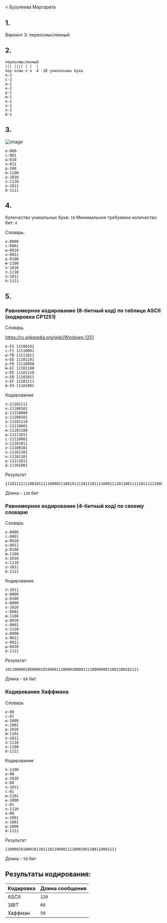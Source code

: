 #
< Бузулеева Маргарита
## 1.
Вариант 3: переосмысленный
## 2.
```
переосмысленный
||| |||| | |  |
пер осмы л н  й -10 уникальных букв
е-3
с-2
ы-2
н-2
р-1
м-1
о-1
л-1
п-1
й-1
```
## 3.

![image](https://github.com/user-attachments/assets/2bc3ac87-a96b-4700-9cba-123d54aa97c7)
```
е-000
с-001
ы-010
н-011
р-100
м-1100
о-1010
л-1110
п-1011
й-1111
```

## 4.
Количество уникальных букв: `10`
Минимальное требуемое количество бит: `4`

Словарь:
```
е-0000
с-0001
ы-0010
н-0011
р-0100
м-1100
о-1010
л-1110
п-1011
й-1111
```

## 5.

### Равномерное кодирование (8-битный код) по таблице ASCII (кодировка CP1251)
Словарь

https://ru.wikipedia.org/wiki/Windows-1251
```
е-E5 11100101
с-F1 11110001
ы-FB 11111011
н-ED 11101101
р-F0 11110000
м-EC 11101100
о-EE 11101110
л-EB 11101011
п-EF 11101111
й-E9 11101001
```

Кодирование
```
п-11101111
е-11100101
р-11110000
е-11100101
о-11101110
с-11110001
м-11101100
ы-11111011
с-11110001
л-11101011
е-11100101
н-11101101
н-11101101
ы-11111011
й-11101001
```

Результат
```
111011111110010111110000111001011110111011110001111011001111101111110001111010111110010111101101111011011111101111101001
```
Длина - `120` бит

### Равномерное кодирование (4-битный код) по своему словарю
Словарь
```
е-0000
с-0001
ы-0010
н-0011
р-0100
м-1100
о-1010
л-1110
п-1011
й-1111
```

Кодирование
```
п-1011
е-0000
р-0100
е-0000
о-1010
с-0001
м-1100
ы-0010
с-0001
л-1110
е-0000
н-0011
н-0011
ы-0010
й-1111
```

 Результат
```
101100000100000010100001110000100001111000000011001100101111
```
Длина - `60` бит

### Кодирование Хаффмана

Словарь
```
е-00
с-01
ы-1000
н-1001
р-1010
м-1101
о-1011
л-1110
п-1100
й-1111
```
Кодирование
```
п-1100
е-00
р-1010
е-00
о-1011
с-01
м-1101
ы-1000
с-01
л-1110
е-00
н-1001
н-1001
ы-1000
й-1111
```

Результат
```
11000010100010110111011000011110001001100110001111
```
Длина - `50` бит

## Результаты кодирования:

| Кодировка | Длина сообщения |
|-----------|-----------------|
| ASCII     | `120`           |
| 3BIT      | `60`            |
| Хаффман   | `50`            |
